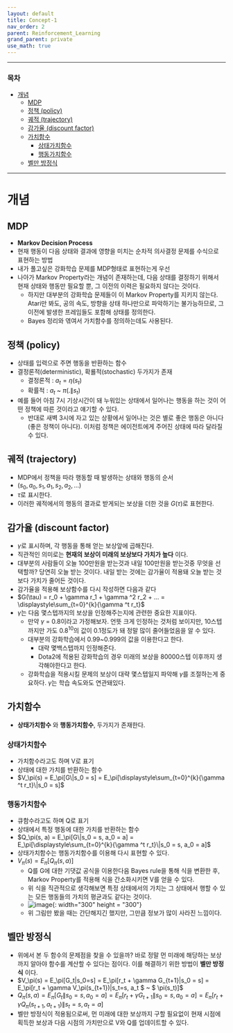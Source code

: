 ```yaml
---
layout: default
title: Concept-1
nav_order: 2
parent: Reinforcement_Learning
grand_parent: private
use_math: true
---
```

---
### 목차
- [개념](#개념)
  - [MDP](#mdp)
  - [정책 (policy)](#정책-policy)
  - [궤적 (trajectory)](#궤적-trajectory)
  - [감가율 (discount factor)](#감가율-discount-factor)
  - [가치함수](#가치함수)
    - [상태가치함수](#상태가치함수)
    - [행동가치함수](#행동가치함수)
  - [벨만 방정식](#벨만-방정식)


---

# 개념


## MDP
- __Markov Decision Process__
- 현재 행동이 다음 상태와 결과에 영향을 미치는 순차적 의사결정 문제를 수식으로 표현하는 방법
- 내가 풀고싶은 강화학습 문제를 MDP형태로 표현하는게 우선
- 나아가 Markov Property라는 개념이 존재하는데, 다음 상태를 결정하기 위해서 현재 상태와 행동만 필요할 뿐, 그 이전의 이력은 필요하지 않다는 것이다.
  - 하지만 대부분의 강화학습 문제들이 이 Markov Property를 지키지 않는다. Atari만 봐도, 공의 속도, 방향을 상태 하나만으로 파악하기는 불가능하므로, 그 이전에 발생한 프레임들도 포함해 상태를 정의한다.
  - Bayes 정리와 엮여서 가치함수를 정의하는데도 사용된다.
  
## 정책 (policy)
- 상태를 입력으로 주면 행동을 반환하는 함수
- 결정론적(deterministic), 확룔적(stochastic) 두가지가 존재
  - 결정론적 : $a_t = \eta(s_t)$
  - 확률적 : $a_t$ ~ $\pi(.\|s_t)$
- 예를 들어 아침 7시 기상시간이 돼 누워있는 상태에서 일어나는 행동을 하는 것이 어떤 정책에 따른 것이라고 얘기할 수 있다.
  - 반대로 새벽 3시에 자고 있는 상황에서 일어나는 것은 별로 좋은 행동은 아니다(좋은 정책이 아니다). 이처럼 정책은 에이전트에게 주어진 상태에 따라 달라질 수 있다.

## 궤적 (trajectory)
- MDP에서 정책을 따라 행동할 때 발생하는 상태와 행동의 순서
- $(s_0, a_0, s_1, a_1, s_2, a_2, ...)$
- $\tau$로 표시한다.
- 이러한 궤적에서의 행동의 결과로 받게되는 보상을 더한 것을 $G(\tau)$로 표현한다.
  
## 감가율 (discount factor)
- $\gamma$로 표시하며, 각 행동을 통해 얻는 보상앞에 곱해진다.
- 직관적인 의미로는 __현재의 보상이 미래의 보상보다 가치가 높다__ 이다.
- 대부분의 사람들이 오늘 100만원을 받는것과 내일 100만원을 받는것중 무엇을 선택할까? 당연히 오늘 받는 것이다. 내일 받는 것에는 감가율이 적용돼 오늘 받는 것보다 가치가 줄어든 것이다.
- 감가율을 적용해 보상함수를 다시 작성하면 다음과 같다
- $G(\tau) = r_0 + \gamma r_1 + \gamma ^2 r_2 + ... = \displaystyle\sum_{t=0}^{k}{\gamma ^t r_t}$
- $\gamma$는 다음 몇스텝까지의 보상을 인정해주는지에 관련한 중요한 지표이다.
  - 만약 $\gamma$ = 0.8이라고 가정해보자. 언뜻 크게 인정하는 것처럼 보이지만, 10스텝까지만 가도 $0.8^10$의 값이 0.1정도가 돼 정말 많이 줄어들었음을 알 수 있다.
  - 대부분의 강화학습에서 0.99~0.999의 값을 이용한다고 한다.
    - 대략 몇백스텝까지 인정해준다.
    - Dota2에 적용된 강화학습의 경우 미래의 보상을 80000스텝 이후까지 생각해야한다고 한다.
  - 강화학습을 적용시킬 문제의 보상이 대략 몇스텝일지 파악해 $\gamma$를 조절하는게 중요하다. $\gamma$는 학습 속도와도 연관돼있다.

## 가치함수
- __상태가치함수__ 와 __행동가치함수__, 두가지가 존재한다.
  
### 상태가치함수
- 가치함수라고도 하며 V로 표기
- 상태에 대한 가치를 반환하는 함수
- $V_\pi(s) = E_\pi[G\|s_0 = s] = E_\pi[\displaystyle\sum_{t=0}^{k}{\gamma ^t r_t}\|s_0 = s]$


### 행동가치함수
- 큐함수라고도 하며 Q로 표기
- 상태에서 특정 행동에 대한 가치를 반환하는 함수
- $Q_\pi(s, a) = E_\pi[G\|s_0 = s, a_0 = a] = E_\pi[\displaystyle\sum_{t=0}^{k}{\gamma ^t r_t}\|s_0 = s, a_0 = a]$
- 상태가치함수는 행동가치함수를 이용해 다시 표현할 수 있다.
- $V_\pi(s) = E_\pi[Q_\pi(s, a)]$
  - Q를 G에 대한 기댓값 공식을 이용한다음 Bayes rule을 통해 식을 변환한 후, Markov Property를 적용해 식을 간소화시키면 V를 얻을 수 있다.
  - 위 식을 직관적으로 생각해보면 특정 상태에서의 가치는 그 상태에서 행할 수 있는 모든 행동들의 가치의 평균과도 같다는 것이다.
  - ![image](https://github.com/JIEEEN/JIEEEN.github.io/assets/63636210/be593215-fc5e-4979-bf7c-5d1ebdec02e5){: width="300" height = "300"}
  - 위 그림만 봤을 때는 간단해지긴 했지만, 그만큼 정보가 많이 사라진 느낌이다.

## 벨만 방정식
- 위에서 본 두 함수의 문제점을 찾을 수 있을까? 바로 정말 먼 미래에 해당하는 보상까지 알아야 함수를 계산할 수 있다는 점이다. 이를 해결하기 위한 방법이 __벨만 방정식__ 이다.
- $V_\pi(s) = E_\pi[G_t\|s_0=s] = E_\pi[r_t + \gamma G_{t+1}\|s_0 = s] = E_\pi[r_t + \gamma V_\pi(s_{t+1})\|s_t=s, a_t $ ~ $ \pi(s_t)]$
- $Q_\pi(s, a) = E_\pi[G_t\|s_0=s, a_0=a] = E_\pi[r_t + \gamma G_{t+1}\|s_0 = s, a_0 = a] = E_\pi[r_t + \gamma Q_\pi(s_{t+1}, a_{t+1})\|s_t=s, a_t = a]$
- 벨만 방정식이 적용됨으로써, 먼 미래에 대한 보상까지 구할 필요없이 현재 시점에 획득한 보상과 다음 시점의 가치만으로 V와 Q를 업데이트할 수 있다.
